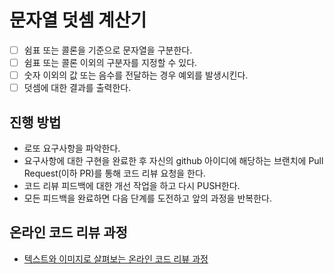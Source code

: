 # 문자열 덧셈 계산기
- [ ] 쉼표 또는 콜론을 기준으로 문자열을 구분한다.
- [ ] 쉼표 또는 콜론 이외의 구분자를 지정할 수 있다.
- [ ] 숫자 이외의 값 또는 음수를 전달하는 경우 예외를 발생시킨다.
- [ ] 덧셈에 대한 결과를 출력한다.

## 진행 방법
* 로또 요구사항을 파악한다.
* 요구사항에 대한 구현을 완료한 후 자신의 github 아이디에 해당하는 브랜치에 Pull Request(이하 PR)를 통해 코드 리뷰 요청을 한다.
* 코드 리뷰 피드백에 대한 개선 작업을 하고 다시 PUSH한다.
* 모든 피드백을 완료하면 다음 단계를 도전하고 앞의 과정을 반복한다.

## 온라인 코드 리뷰 과정
* [텍스트와 이미지로 살펴보는 온라인 코드 리뷰 과정](https://github.com/next-step/nextstep-docs/tree/master/codereview)